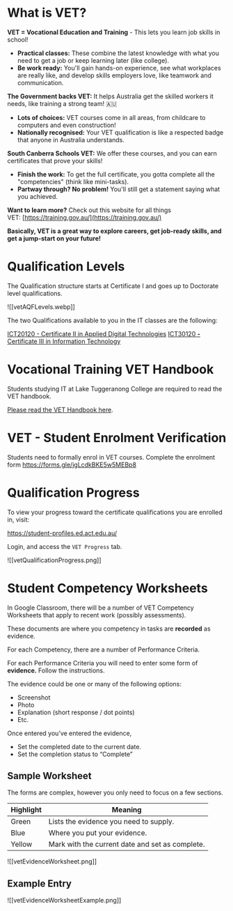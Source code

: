 # What is VET?

**VET = Vocational Education and Training** - This lets you learn job skills in school!

- **Practical classes:** These combine the latest knowledge with what you need to get a job or keep learning later (like college).
- **Be work ready:** You'll gain hands-on experience, see what workplaces are really like, and develop skills employers love, like teamwork and communication.

**The Government backs VET:** It helps Australia get the skilled workers it needs, like training a strong team! 🇦🇺

- **Lots of choices:** VET courses come in all areas, from childcare to computers and even construction! ️
- **Nationally recognised:** Your VET qualification is like a respected badge that anyone in Australia understands.

**South Canberra Schools VET:** We offer these courses, and you can earn certificates that prove your skills!

- **Finish the work:** To get the full certificate, you gotta complete all the "competencies" (think like mini-tasks).
- **Partway through? No problem!** You'll still get a statement saying what you achieved.

**Want to learn more?** Check out this website for all things VET: [https://training.gov.au/](https://training.gov.au/)

**Basically, VET is a great way to explore careers, get job-ready skills, and get a jump-start on your future!**

# Qualification Levels

The Qualification structure starts at Certificate I and goes up to Doctorate level qualifications.

![[vetAQFLevels.webp]]

The two Qualifications available to you in the IT classes are the following:

[ICT20120 - Certificate II in Applied Digital Technologies](https://training.gov.au/Training/Details/ICT20120)
[ICT30120 **-** Certificate III in Information Technology](https://training.gov.au/Training/Details/ICT30120)

# Vocational Training VET Handbook
Students studying IT at Lake Tuggeranong College are required to read the VET handbook.

[Please read the VET Handbook here](https://docs.google.com/document/d/1Y7Q4Tp6QEz93RfloNvqUfxUeLq9u_BIav68UQuc_yzQ/edit?usp=sharing).
# VET - Student Enrolment Verification

Students need to formally enrol in VET courses. Complete the enrolment form
https://forms.gle/jgLcdkBKE5w5MEBp8

# Qualification Progress

To view your progress toward the certificate qualifications you are enrolled in, visit:

https://student-profiles.ed.act.edu.au/

Login, and access the `VET Progress` tab.

![[vetQualificationProgress.png]]
# Student Competency Worksheets

In Google Classroom, there will be a number of VET Competency Worksheets that apply to recent work (possibly assessments).

These documents are where you competency in tasks are **recorded** as evidence.

For each Competency, there are a number of Performance Criteria.

For each Performance Criteria you will need to enter some form of **evidence.** Follow the instructions.

The evidence could be one or many of the following options:

- Screenshot
- Photo
- Explanation (short response / dot points)
- Etc.

Once entered you’ve entered the evidence,

- Set the completed date to the current date.
- Set the completion status to “Complete”

## Sample Worksheet

The forms are complex, however you only need to focus on a few sections.

| Highlight | Meaning                                         |
| --------- | ----------------------------------------------- |
| Green     | Lists the evidence you need to supply.          |
| Blue      | Where you put your evidence.                    |
| Yellow    | Mark with the current date and set as complete. |

![[vetEvidenceWorksheet.png]]

## Example Entry

![[vetEvidenceWorksheetExample.png]]

